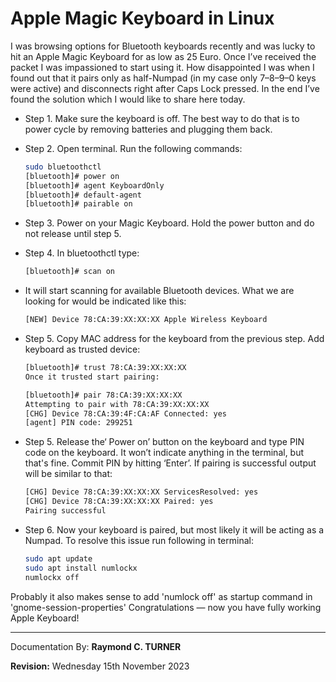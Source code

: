 # Apple Magic Keyboard in Linux

I was browsing options for Bluetooth keyboards recently and was lucky to hit an Apple Magic Keyboard for as low as 25 Euro. Once I’ve received the packet I was impassioned to start using it. How disappointed I was when I found out that it pairs only as half-Numpad (in my case only 7–8–9–0 keys were active) and disconnects right after Caps Lock pressed. In the end I’ve found the solution which I would like to share here today.

* Step 1. Make sure the keyboard is off. The best way to do that is to power cycle by removing batteries and plugging them back.

* Step 2. Open terminal. Run the following commands:

    ```bash
    sudo bluetoothctl
    [bluetooth]# power on
    [bluetooth]# agent KeyboardOnly
    [bluetooth]# default-agent
    [bluetooth]# pairable on
    ```
* Step 3. Power on your Magic Keyboard. Hold the power button and do not release until step 5.

* Step 4. In bluetoothctl type:

    ```bash
    [bluetooth]# scan on
    ```

* It will start scanning for available Bluetooth devices. What we are looking for would be indicated like this:

    ```bash
    [NEW] Device 78:CA:39:XX:XX:XX Apple Wireless Keyboard
    ```
    
* Step 5. Copy MAC address for the keyboard from the previous step. Add keyboard as trusted device:

    ```bash
    [bluetooth]# trust 78:CA:39:XX:XX:XX
    Once it trusted start pairing:
    ```

    ```bash
    [bluetooth]# pair 78:CA:39:XX:XX:XX
    Attempting to pair with 78:CA:39:XX:XX:XX
    [CHG] Device 78:CA:39:4F:CA:AF Connected: yes
    [agent] PIN code: 299251
    ```

* Step 5. Release the‘ Power on’ button on the keyboard and type PIN code on the keyboard. It won’t indicate anything in the terminal, but that's fine. Commit PIN by hitting ‘Enter’. If pairing is successful output will be similar to that:

    ```bash
    [CHG] Device 78:CA:39:XX:XX:XX ServicesResolved: yes
    [CHG] Device 78:CA:39:XX:XX:XX Paired: yes
    Pairing successful
    ```
* Step 6. Now your keyboard is paired, but most likely it will be acting as a Numpad. To resolve this issue run following in terminal:

    ```bash
    sudo apt update
    sudo apt install numlockx
    numlockx off
    ```

Probably it also makes sense to add 'numlock off' as startup command in 'gnome-session-properties'
Congratulations — now you have fully working Apple Keyboard!

---

Documentation By: **Raymond C. TURNER**

**Revision:** Wednesday 15th November 2023